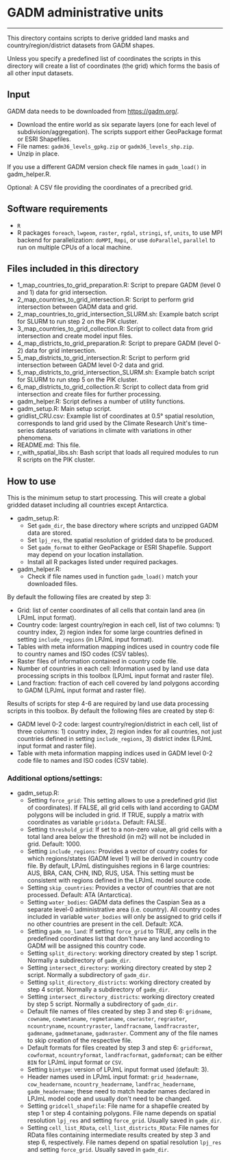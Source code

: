 # GADM administrative units
-----
This directory contains scripts to derive gridded land masks and 
country/region/district datasets from GADM shapes.

Unless you specify a predefined list of coordinates the scripts in this
directory will create a list of coordinates (the grid) which forms the basis
of all other input datasets.

## Input
GADM data needs to be downloaded from https://gadm.org/. 
  - Download the entire world as six separate layers (one for each level of 
    subdivision/aggregation). The scripts support either GeoPackage format or
    ESRI Shapefiles. 
  - File names: `gadm36_levels_gpkg.zip` or `gadm36_levels_shp.zip`.
  - Unzip in place.

If you use a different GADM version check file names in `gadm_load()` in
gadm_helper.R.

Optional: A CSV file providing the coordinates of a precribed grid.

## Software requirements
- `R`
- R packages `foreach`, `lwgeom`, `raster`, `rgdal`, `stringi`, `sf`, `units`,
  to use MPI backend for parallelization: `doMPI`, `Rmpi`, 
  or use `doParallel`, `parallel` to run on multiple CPUs of a local machine.


## Files included in this directory
  - 1_map_countries_to_grid_preparation.R: Script to prepare GADM (level 0
    and 1) data for grid intersection.
  - 2_map_countries_to_grid_intersection.R: Script to perform grid intersection
    between GADM data and grid.
  - 2_map_countries_to_grid_intersection_SLURM.sh: Example batch script for
    SLURM to run step 2 on the PIK cluster.
  - 3_map_countries_to_grid_collection.R: Script to collect data from grid
    intersection and create model input files.
  - 4_map_districts_to_grid_preparation.R: Script to prepare GADM (level 0-2)
    data for grid intersection.
  - 5_map_districts_to_grid_intersection.R: Script to perform grid intersection
    between GADM level 0-2 data and grid.
  - 5_map_districts_to_grid_intersection_SLURM.sh: Example batch script for
    SLURM to run step 5 on the PIK cluster.
  - 6_map_districts_to_grid_collection.R: Script to collect data from grid
    intersection and create files for further processing.
  - gadm_helper.R: Script defines a number of utility functions.
  - gadm_setup.R: Main setup script.
  - gridlist_CRU.csv: Example list of coordinates at 0.5° spatial resolution,
    corresponds to land grid used by the Climate Research Unit's time-series
    datasets of variations in climate with variations in other phenomena.
  - README.md: This file.
  - r_with_spatial_libs.sh: Bash script that loads all required modules to run
    R scripts on the PIK cluster.

## How to use
This is the minimum setup to start processing. This will create a global
gridded dataset including all countries except Antarctica.
  - gadm_setup.R: 
    - Set `gadm_dir`, the base directory where scripts and unzipped GADM data
      are stored.
    - Set `lpj_res`, the spatial resolution of gridded data to be produced.
    - Set `gadm_format` to either GeoPackage or ESRI Shapefile. Support may
      depend on your location installation.
    - Install all R packages listed under required packages.
  - gadm_helper.R:
    - Check if file names used in function `gadm_load()` match your downloaded
      files.

By default the following files are created by step 3:
  - Grid: list of center coordinates of all cells that contain land area (in
    LPJmL input format).
  - Country code: largest country/region in each cell, list of two columns: 1)
    country index, 2) region index for some large countries defined in setting
    `include_regions` (in LPJmL input format).
  - Tables with meta information mapping indices used in country code file to
    country names and ISO codes (CSV tables).
  - Raster files of information contained in country code file.
  - Number of countries in each cell: Information used by land use data 
    processing scripts in this toolbox (LPJmL input format and raster file).
  - Land fraction: fraction of each cell covered by land polygons according to
    GADM (LPJmL input format and raster file).

Results of scripts for step 4-6 are required by land use data processing
scripts in this toolbox. By default the following files are created by step 6:
  - GADM level 0-2 code: largest country/region/district in each cell, list
    of three columns: 1) country index, 2) region index for all countries,
    not just countries defined in setting `include_regions`, 3) district index
    (LPJmL input format and raster file).
  - Table with meta information mapping indices used in GADM level 0-2 code
    file to names and ISO codes (CSV table).

### Additional options/settings:
  - gadm_setup.R:
    - Setting `force_grid`: This setting allows to use a predefined grid
      (list of coordinates). If FALSE, all grid cells with land according to
      GADM polygons will be included in grid. If TRUE, supply a matrix with
      coordinates as variable `griddata`. Default: FALSE.
    - Setting `threshold_grid`: If set to a non-zero value, all grid cells with
      a total land area below the threshold (in m2) will not be included in
      grid. Default: 1000.
    - Setting `include_regions`: Provides a vector of country codes for which
      regions/states (GADM level 1) will be derived in country code file.
      By default, LPJmL distinguishes regions in 6 large countries: AUS, BRA,
      CAN, CHN, IND, RUS, USA. This setting must be consistent with regions
      defined in the LPJmL model source code.
    - Setting `skip_countries`: Provides a vector of countries that are not
      processed. Default: ATA (Antarctica).
    - Setting `water_bodies`: GADM data defines the Caspian Sea as a separate
      level-0 administrative area (i.e. country). All country codes included in
      variable `water_bodies` will only be assigned to grid cells if no other
      countries are present in the cell. Default: XCA.
    - Setting `gadm_no_land`: If setting `force_grid` to TRUE, any cells in the
      predefined coordinates list that don't have any land according to GADM
      will be assigned this country code.
    - Setting `split_directory`: working directory created by step 1 script.
      Normally a subdirectory of `gadm_dir`.
    - Setting `intersect_directory`: working directory created by step 2 
      script. Normally a subdirectory of `gadm_dir`.
    - Setting `split_directory_districts`: working directory created by step 4
      script. Normally a subdirectory of `gadm_dir`.
    - Setting `intersect_directory_districts`: working directory created by
      step 5 script. Normally a subdirectory of `gadm_dir`.
    - Default file names of files created by step 3 and step 6: `gridname`,
      `cowname`, `cowmetaname`, `regmetaname`, `cowraster`, `regraster`,
      `ncountryname`, `ncountryraster`, `landfracname`, `landfracraster`,
      `gadmname`, `gadmmetaname`, `gadmraster`. Comment any of the file names
      to skip creation of the respective file.
    - Default formats for files created by step 3 and step 6: `gridformat`,
      `cowformat`, `ncountryformat`, `landfracformat`, `gadmformat`; can be
      either `BIN` for LPJmL input format or `CSV`.
    - Setting `bintype`: version of LPJmL input format used (default: 3).
    - Header names used in LPJmL input format: `grid_headername`,
      `cow_headername`, `ncountry_headername`, `landfrac_headername`,
      `gadm_headername`; these need to match header names declared in LPJmL
      model code and usually don't need to be changed.
    - Setting `gridcell_shapefile`: File name for a shapefile created by
      step 1 or step 4 containing polygons. File name depends on spatial
      resolution `lpj_res` and setting `force_grid`. Usually saved in
      `gadm_dir`.
    - Setting `cell_list_RData`, `cell_list_districts_RData`: File names for
      RData files containing intermediate results created by step 3 and step 6,
      respectively. File names depend on spatial resolution `lpj_res` and
      setting `force_grid`. Usually saved in `gadm_dir`.
